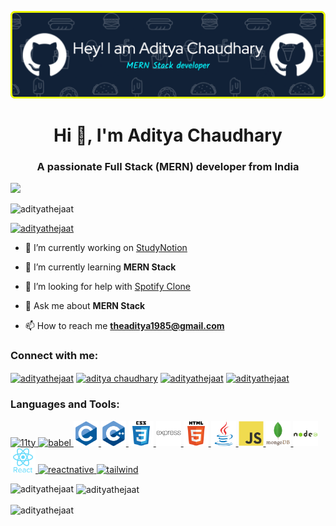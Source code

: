 ![Header](./header.png)
<h1 align="center">Hi 👋, I'm Aditya Chaudhary</h1>
<h3 align="center">A passionate Full Stack (MERN) developer from India</h3>

<img align=“right” width=“400” src=“https://media.giphy.com/media/bGgsc5mWoryfgKBx1u/giphy.gif” />

<p align="left"> <img src="https://komarev.com/ghpvc/?username=adityathejaat&label=Profile%20views&color=0e75b6&style=flat" alt="adityathejaat" /> </p>

<p align="left"> <a href="https://twitter.com/adityathejaat" target="blank"><img src="https://img.shields.io/twitter/follow/adityathejaat?logo=twitter&style=for-the-badge" alt="adityathejaat" /></a> </p>

- 🔭 I’m currently working on [StudyNotion](https://studynotion-edtech-project.vercel.app/)

- 🌱 I’m currently learning **MERN Stack**

- 🤝 I’m looking for help with [Spotify Clone](https://spotify-clone-frontend-puce.vercel.app/)

- 💬 Ask me about **MERN Stack**

- 📫 How to reach me **theaditya1985@gmail.com**

<h3 align="left">Connect with me:</h3>
<p align="left">
<a href="https://twitter.com/adityathejaat" target="blank"><img align="center" src="https://raw.githubusercontent.com/rahuldkjain/github-profile-readme-generator/master/src/images/icons/Social/twitter.svg" alt="adityathejaat" height="30" width="40" /></a>
<a href="https://linkedin.com/in/aditya chaudhary" target="blank"><img align="center" src="https://raw.githubusercontent.com/rahuldkjain/github-profile-readme-generator/master/src/images/icons/Social/linked-in-alt.svg" alt="aditya chaudhary" height="30" width="40" /></a>
<a href="https://instagram.com/adityathejaat" target="blank"><img align="center" src="https://raw.githubusercontent.com/rahuldkjain/github-profile-readme-generator/master/src/images/icons/Social/instagram.svg" alt="adityathejaat" height="30" width="40" /></a>
<a href="https://codeforces.com/profile/adityathejaat" target="blank"><img align="center" src="https://raw.githubusercontent.com/rahuldkjain/github-profile-readme-generator/master/src/images/icons/Social/codeforces.svg" alt="adityathejaat" height="30" width="40" /></a>
</p>

<h3 align="left">Languages and Tools:</h3>
<p align="left"> <a href="https://www.11ty.dev/" target="_blank" rel="noreferrer"> <img src="https://gist.githubusercontent.com/vivek32ta/c7f7bf583c1fb1c58d89301ea40f37fd/raw/f4c85cce5790758286b8f155ef9a177710b995df/11ty.svg" alt="11ty" width="40" height="40"/> </a> <a href="https://babeljs.io/" target="_blank" rel="noreferrer"> <img src="https://www.vectorlogo.zone/logos/babeljs/babeljs-icon.svg" alt="babel" width="40" height="40"/> </a> <a href="https://www.cprogramming.com/" target="_blank" rel="noreferrer"> <img src="https://raw.githubusercontent.com/devicons/devicon/master/icons/c/c-original.svg" alt="c" width="40" height="40"/> </a> <a href="https://www.w3schools.com/cpp/" target="_blank" rel="noreferrer"> <img src="https://raw.githubusercontent.com/devicons/devicon/master/icons/cplusplus/cplusplus-original.svg" alt="cplusplus" width="40" height="40"/> </a> <a href="https://www.w3schools.com/css/" target="_blank" rel="noreferrer"> <img src="https://raw.githubusercontent.com/devicons/devicon/master/icons/css3/css3-original-wordmark.svg" alt="css3" width="40" height="40"/> </a> <a href="https://expressjs.com" target="_blank" rel="noreferrer"> <img src="https://raw.githubusercontent.com/devicons/devicon/master/icons/express/express-original-wordmark.svg" alt="express" width="40" height="40"/> </a> <a href="https://www.w3.org/html/" target="_blank" rel="noreferrer"> <img src="https://raw.githubusercontent.com/devicons/devicon/master/icons/html5/html5-original-wordmark.svg" alt="html5" width="40" height="40"/> </a> <a href="https://www.java.com" target="_blank" rel="noreferrer"> <img src="https://raw.githubusercontent.com/devicons/devicon/master/icons/java/java-original.svg" alt="java" width="40" height="40"/> </a> <a href="https://developer.mozilla.org/en-US/docs/Web/JavaScript" target="_blank" rel="noreferrer"> <img src="https://raw.githubusercontent.com/devicons/devicon/master/icons/javascript/javascript-original.svg" alt="javascript" width="40" height="40"/> </a> <a href="https://www.mongodb.com/" target="_blank" rel="noreferrer"> <img src="https://raw.githubusercontent.com/devicons/devicon/master/icons/mongodb/mongodb-original-wordmark.svg" alt="mongodb" width="40" height="40"/> </a> <a href="https://nodejs.org" target="_blank" rel="noreferrer"> <img src="https://raw.githubusercontent.com/devicons/devicon/master/icons/nodejs/nodejs-original-wordmark.svg" alt="nodejs" width="40" height="40"/> </a> <a href="https://reactjs.org/" target="_blank" rel="noreferrer"> <img src="https://raw.githubusercontent.com/devicons/devicon/master/icons/react/react-original-wordmark.svg" alt="react" width="40" height="40"/> </a> <a href="https://reactnative.dev/" target="_blank" rel="noreferrer"> <img src="https://reactnative.dev/img/header_logo.svg" alt="reactnative" width="40" height="40"/> </a> <a href="https://tailwindcss.com/" target="_blank" rel="noreferrer"> <img src="https://www.vectorlogo.zone/logos/tailwindcss/tailwindcss-icon.svg" alt="tailwind" width="40" height="40"/> </a> </p>

<p><img align="left" src="https://github-readme-stats.vercel.app/api/top-langs?username=adityathejaat&show_icons=true&locale=en&layout=compact" alt="adityathejaat" /></p>

<p>&nbsp;<img align="center" src="https://github-readme-stats.vercel.app/api?username=adityathejaat&show_icons=true&locale=en" alt="adityathejaat" /></p>

<p><img align="center" src="https://github-readme-streak-stats.herokuapp.com/?user=adityathejaat&" alt="adityathejaat" /></p>
